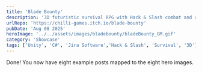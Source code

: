 ```yaml
---
title: 'Blade Bounty'
description: '3D futuristic survival RPG with Hack & Slash combat and relentless enemy waves'
urlRepo: 'https://chilli-games.itch.io/blade-bounty'
pubDate: 'Aug 08 2025'
heroImage: '../../assets/images/bladebounty/bladeBounty_GM.gif'
category: 'Showcase'
tags: ['Unity', 'C#', 'Jira Software','Hack & Slash', 'Survival', '3D']
---
```


Done! You now have eight example posts mapped to the eight hero images.


